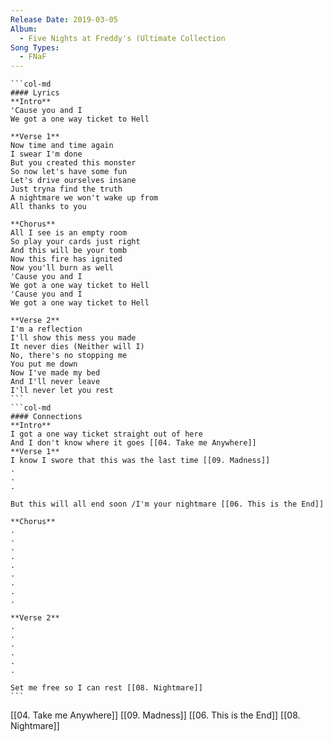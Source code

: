 ```yaml
---
Release Date: 2019-03-05
Album:
  - Five Nights at Freddy's (Ultimate Collection
Song Types:
  - FNaF
---
```


````col
```col-md
#### Lyrics
**Intro**
'Cause you and I
We got a one way ticket to Hell

**Verse 1**
Now time and time again
I swear I'm done
But you created this monster
So now let's have some fun
Let's drive ourselves insane
Just tryna find the truth
A nightmare we won't wake up from
All thanks to you

**Chorus**
All I see is an empty room
So play your cards just right
And this will be your tomb
Now this fire has ignited
Now you'll burn as well
'Cause you and I
We got a one way ticket to Hell
'Cause you and I
We got a one way ticket to Hell

**Verse 2**
I'm a reflection
I'll show this mess you made
It never dies (Neither will I)
No, there's no stopping me
You put me down
Now I've made my bed
And I'll never leave
I'll never let you rest
```
```col-md
#### Connections
**Intro**
I got a one way ticket straight out of here
And I don't know where it goes [[04. Take me Anywhere]]
**Verse 1**
I know I swore that this was the last time [[09. Madness]]
.
.
.

But this will all end soon /I'm your nightmare [[06. This is the End]]

**Chorus**
.
.
.
.
.
.
.
.
.

**Verse 2**
.
.
.
.
.
.

Set me free so I can rest [[08. Nightmare]]
```
````
[[04. Take me Anywhere]]
[[09. Madness]]
[[06. This is the End]]
[[08. Nightmare]]